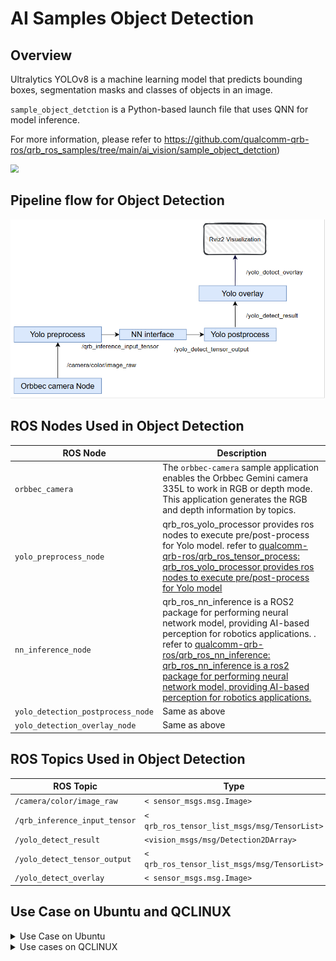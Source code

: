 # AI Samples Object Detection	

## Overview

Ultralytics YOLOv8 is a machine learning model that predicts bounding boxes, segmentation masks and classes of objects in an image.

`sample_object_detction` is a Python-based launch file that uses QNN for model inference. 

For more information, please refer to  https://github.com/qualcomm-qrb-ros/qrb_ros_samples/tree/main/ai_vision/sample_object_detction)

<img src="./resource/yolo-detect.gif" style="zoom:80%;" />

## Pipeline flow for Object Detection

![](./resource/pipeline.png)

## ROS Nodes Used in Object Detection

| ROS Node                           | Description                                                  |
| ---------------------------------- | ------------------------------------------------------------ |
| `orbbec_camera `                   | The `orbbec-camera` sample application enables the Orbbec Gemini camera 335L to work in RGB or depth mode. This application generates the RGB and depth information by topics. |
| `yolo_preprocess_node `            | qrb_ros_yolo_processor provides ros nodes to execute pre/post-process for Yolo model. refer to [qualcomm-qrb-ros/qrb_ros_tensor_process: qrb_ros_yolo_processor provides ros nodes to execute pre/post-process for Yolo model](https://github.com/qualcomm-qrb-ros/qrb_ros_tensor_process) |
| `nn_inference_node `               | qrb_ros_nn_inference is a ROS2 package for performing neural network model, providing  AI-based perception for robotics applications. . refer to [qualcomm-qrb-ros/qrb_ros_nn_inference: qrb_ros_nn_inference is a ros2 package for performing neural network model, providing AI-based perception for robotics applications.](https://github.com/qualcomm-qrb-ros/qrb_ros_nn_inference) |
| `yolo_detection_postprocess_node ` | Same as above                                                |
| `yolo_detection_overlay_node `     | Same as above                                                |

## ROS Topics Used in Object Detection

| ROS Topic                      | Type                                          | Published By                       |
| ------------------------------ | --------------------------------------------- | ---------------------------------- |
| `/camera/color/image_raw `     | `< sensor_msgs.msg.Image> `                   | `orbbec_camera `                   |
| `/qrb_inference_input_tensor ` | `< qrb_ros_tensor_list_msgs/msg/TensorList> ` | `yolo_preprocess_node `            |
| `/yolo_detect_result `         | `<vision_msgs/msg/Detection2DArray> `         | `nn_inference_node `               |
| `/yolo_detect_tensor_output `  | `< qrb_ros_tensor_list_msgs/msg/TensorList> ` | `yolo_detection_postprocess_node ` |
| `/yolo_detect_overlay `        | `< sensor_msgs.msg.Image> `                   | `yolo_detection_overlay_node `     |

## Use Case on Ubuntu and QCLINUX

<details>
  <summary>Use Case on Ubuntu</summary>

#### Case: Out of box to run sample on ubuntu

Follow bellow steps on device

```
(ssh) wget https://raw.githubusercontent.com/qualcomm-qrb-ros/qrb_ros_samples/refs/heads/main/tools/qirp-setup.sh -O qirp-setup.sh
(ssh) source qirp-setup.sh


#run  samples
(ssh) ros2 launch sample_object_detction launch_with_orbbec_camera.py
```

</details>

<details>
  <summary> Use cases on QCLINUX</summary>   
#### Prerequisites

- `SSH` is enabled in 'Permissive' mode with the steps mentioned in [Log in using SSH](https://docs.qualcomm.com/bundle/publicresource/topics/80-70017-254/how_to.html?vproduct=1601111740013072&latest=true#use-ssh).

- Download Robotics image and QIRP SDK from [QC artifacts](https://artifacts.codelinaro.org/ui/native/qli-ci/flashable-binaries/qirpsdk/) or Generate Robotics image and QIRP SDK with [meta-qcom-robotics-sdk/README.md](https://github.com/qualcomm-linux/meta-qcom-robotics-sdk)

- The prebuilt robotics image is flashed, see [Flash image](https://docs.qualcomm.com/bundle/publicresource/topics/80-70017-254/flash_images.html?vproduct=1601111740013072&latest=true)

#### Case1: Out of box to run sample on QCLINUX

​	Follow bellow steps on device

```
#source qirp sdk env
(ssh) mount -o remount rw /usr
(ssh) source /usr/share/qirp-setup.sh -m

#run  samples
(ssh) ros2 launch sample_object_detction launch_with_orbbec_camera.py
```

</details>